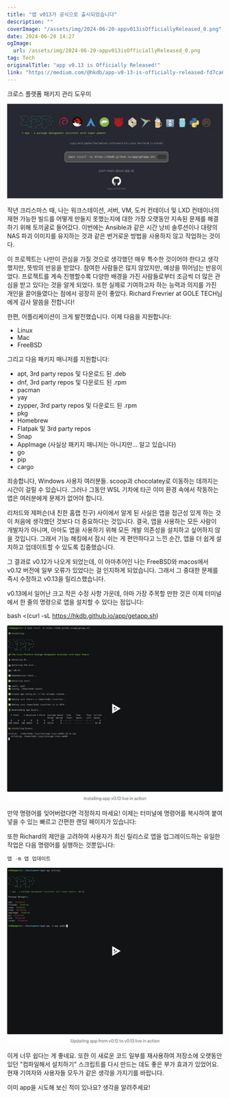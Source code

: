 ```yaml
---
title: "앱 v013가 공식으로 출시되었습니다"
description: ""
coverImage: "/assets/img/2024-06-20-appv013isOfficiallyReleased_0.png"
date: 2024-06-20 14:27
ogImage: 
  url: /assets/img/2024-06-20-appv013isOfficiallyReleased_0.png
tag: Tech
originalTitle: "app v0.13 is Officially Released!"
link: "https://medium.com/@hkdb/app-v0-13-is-officially-released-fd7ca6fd1aa2"
---
```



크로스 플랫폼 패키지 관리 도우미

![이미지](/assets/img/2024-06-20-appv013isOfficiallyReleased_0.png)

작년 크리스마스 때, 나는 워크스테이션, 서버, VM, 도커 컨테이너 및 LXD 컨테이너의 재현 가능한 빌드를 어떻게 만들지 못했는지에 대한 가장 오랫동안 지속된 문제를 해결하기 위해 토끼굴로 들어갔다. 이번에는 Ansible과 같은 시간 낭비 솔루션이나 대량의 NAS 파괴 이미지를 유지하는 것과 같은 번거로운 방법을 사용하지 않고 작업하는 것이다.

이 프로젝트는 나만이 관심을 가질 것으로 생각했던 매우 특수한 것이어야 한다고 생각했지만, 뜻밖의 반응을 받았다. 참여한 사람들은 많지 않았지만, 예상을 뛰어넘는 반응이었다. 프로젝트를 계속 진행할수록 다양한 배경을 가진 사람들로부터 조금씩 더 많은 관심을 받고 있다는 것을 알게 되었다. 또한 실제로 기여하고자 하는 능력과 의지를 가진 개인을 끌어들였다는 점에서 굉장히 운이 좋았다. Richard Frevrier at GOLE TECH님에게 감사 말씀을 전합니다!

<div class="content-ad"></div>

한편, 어플리케이션이 크게 발전했습니다. 이제 다음을 지원합니다:

- Linux
- Mac
- FreeBSD

그리고 다음 패키지 매니저를 지원합니다:

- apt, 3rd party repos 및 다운로드 된 .deb
- dnf, 3rd party repos 및 다운로드 된 .rpm
- pacman
- yay
- zypper, 3rd party repos 및 다운로드 된 .rpm
- pkg
- Homebrew
- Flatpak 및 3rd party repos
- Snap
- AppImage (사실상 패키지 매니저는 아니지만... 알고 있습니다)
- go
- pip
- cargo

<div class="content-ad"></div>

죄송합니다, Windows 사용자 여러분들. scoop과 chocolatey로 이동하는 데까지는 시간이 걸릴 수 있습니다. 그러나 그동안 WSL 기차에 타곤 이미 환경 속에서 작동하는 앱은 여러분에게 문제가 없어야 합니다.

리처드와 제퍼슨(내 친한 홈랩 친구) 사이에서 알게 된 사실은 앱을 접근성 있게 하는 것이 처음에 생각했던 것보다 더 중요하다는 것입니다. 결국, 앱을 사용하는 모든 사람이 개발자가 아니며, 아마도 앱을 사용하기 위해 모든 개발 의존성을 설치하고 싶어하지 않을 것입니다. 그래서 기능 해킹에서 잠시 쉬는 게 편안하다고 느낀 순간, 앱을 더 쉽게 설치하고 업데이트할 수 있도록 집중했습니다.

그 결과로 v0.12가 나오게 되었는데, 이 아마추어인 나는 FreeBSD와 macos에서 v0.12 버전에 일부 오류가 있었다는 걸 인지하게 되었습니다. 그래서 그 중대한 문제를 즉시 수정하고 v0.13을 릴리스했습니다.

v0.13에서 일어난 크고 작은 수정 사항 가운데, 아마 가장 주목할 만한 것은 이제 터미널에서 한 줄의 명령으로 앱을 설치할 수 있다는 점입니다:

<div class="content-ad"></div>


bash <(curl -sL https://hkdb.github.io/app/getapp.sh)


![2024-06-20-appv013isOfficiallyReleased_1](/assets/img/2024-06-20-appv013isOfficiallyReleased_1.png)

만약 명령어를 잊어버렸다면 걱정하지 마세요! 이제는 터미널에 명령어를 복사하여 붙여넣을 수 있는 빠르고 간편한 랜딩 페이지가 있습니다:

또한 Richard의 제안을 고려하여 사용자가 최신 릴리스로 앱을 업그레이드하는 유일한 작업은 다음 명령어를 실행하는 것뿐입니다:


<div class="content-ad"></div>

```js
앱 -m 앱 업데이트
```

<img src="/assets/img/2024-06-20-appv013isOfficiallyReleased_2.png" />

이게 너무 쉽다는 게 좋네요. 또한 이 새로운 코드 일부를 재사용하여 저장소에 오랫동안 있던 "컴파일해서 설치하기" 스크립트를 다시 만드는 데도 좋은 부가 효과가 있었어요. 현재 기여자와 사용자들 모두가 같은 생각을 가지기를 바랍니다.

이미 app을 시도해 보신 적이 있나요? 생각을 알려주세요!
